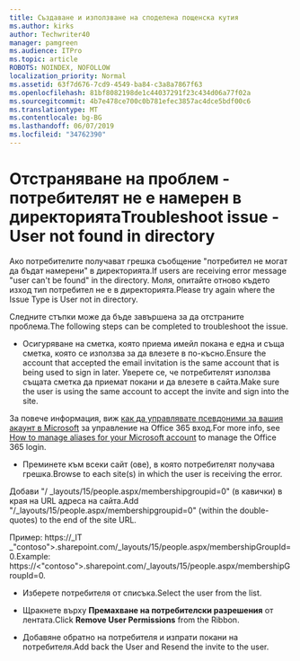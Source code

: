 ```yaml
---
title: Създаване и използване на споделена пощенска кутия
ms.author: kirks
author: Techwriter40
manager: pamgreen
ms.audience: ITPro
ms.topic: article
ROBOTS: NOINDEX, NOFOLLOW
localization_priority: Normal
ms.assetid: 63f7d676-7cd9-4549-ba84-c3a8a7867f63
ms.openlocfilehash: 81bf8082198de1c44037291f23c434d06a77f02a
ms.sourcegitcommit: 4b7e478ce700c0b781efec3857ac4dce5bdf00c6
ms.translationtype: MT
ms.contentlocale: bg-BG
ms.lasthandoff: 06/07/2019
ms.locfileid: "34762390"
---
```

# <a name="troubleshoot-issue---user-not-found-in-directory"></a><span data-ttu-id="3e959-102">Отстраняване на проблем - потребителят не е намерен в директорията</span><span class="sxs-lookup"><span data-stu-id="3e959-102">Troubleshoot issue - User not found in directory</span></span>

<span data-ttu-id="3e959-103">Ако потребителите получават грешка съобщение "потребител не могат да бъдат намерени" в директорията.</span><span class="sxs-lookup"><span data-stu-id="3e959-103">If users are receiving error message "user can't be found" in the directory.</span></span> <span data-ttu-id="3e959-104">Моля, опитайте отново където изход тип потребител не е в директорията.</span><span class="sxs-lookup"><span data-stu-id="3e959-104">Please try again where the Issue Type is User not in directory.</span></span>

<span data-ttu-id="3e959-105">Следните стъпки може да бъде завършена за да отстраните проблема.</span><span class="sxs-lookup"><span data-stu-id="3e959-105">The following steps can be completed to troubleshoot the issue.</span></span>

- <span data-ttu-id="3e959-106">Осигуряване на сметка, която приема имейл покана е една и съща сметка, която се използва за да влезете в по-късно.</span><span class="sxs-lookup"><span data-stu-id="3e959-106">Ensure the account that accepted the email invitation is the same account that is being used to sign in later.</span></span> <span data-ttu-id="3e959-107">Уверете се, че потребителят използва същата сметка да приемат покани и да влезете в сайта.</span><span class="sxs-lookup"><span data-stu-id="3e959-107">Make sure the user is using the same account to accept the invite and sign into the site.</span></span> 

<span data-ttu-id="3e959-108">За повече информация, виж [как да управлявате псевдоними за вашия акаунт в Microsoft</a> за управление на Office 365 вход](https://support.microsoft.com/help/12407/microsoft-account-how-to-manage-aliases).</span><span class="sxs-lookup"><span data-stu-id="3e959-108">For more info, see [How to manage aliases for your Microsoft account</a> to manage the Office 365 login](https://support.microsoft.com/help/12407/microsoft-account-how-to-manage-aliases).</span></span> 

- <span data-ttu-id="3e959-109">Преминете към всеки сайт (ове), в която потребителят получава грешка.</span><span class="sxs-lookup"><span data-stu-id="3e959-109">Browse to each site(s) in which the user is receiving the error.</span></span> 

<span data-ttu-id="3e959-110">Добави "/ _layouts/15/people.aspx/membershipgroupid=0" (в кавички) в края на URL адреса на сайта.</span><span class="sxs-lookup"><span data-stu-id="3e959-110">Add "/_layouts/15/people.aspx/membershipgroupid=0" (within the double-quotes) to the end of the site URL.</span></span> 

<span data-ttu-id="3e959-111">Пример: https://_lT _"contoso">.sharepoint.com/_layouts/15/people.aspx/membershipGroupId=0.</span><span class="sxs-lookup"><span data-stu-id="3e959-111">Example: https://<"contoso">.sharepoint.com/_layouts/15/people.aspx/membershipGroupId=0.</span></span>

- <span data-ttu-id="3e959-112">Изберете потребителя от списъка.</span><span class="sxs-lookup"><span data-stu-id="3e959-112">Select the user from the list.</span></span>

- <span data-ttu-id="3e959-113">Щракнете върху **Премахване на потребителски разрешения** от лентата.</span><span class="sxs-lookup"><span data-stu-id="3e959-113">Click **Remove User Permissions** from the Ribbon.</span></span> 
-  <span data-ttu-id="3e959-114">Добавяне обратно на потребителя и изпрати покани на потребителя.</span><span class="sxs-lookup"><span data-stu-id="3e959-114">Add back the User and Resend the invite to the user.</span></span>

